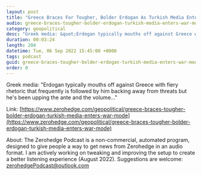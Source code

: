 ```yaml
---
layout: post
title: "Greece Braces For Tougher, Bolder Erdogan As Turkish Media Enters 'War Mode'"
audio: greece-braces-tougher-bolder-erdogan-turkish-media-enters-war-mode-0
category: geopolitical
desc: "Greek media: &quot;Erdogan typically mouths off against Greece with fiery rhetoric that frequently is followed by him backing away from threats but he's been upping the ante and the volume...&quot;"
duration: 00:03:24
length: 204
datetime: Tue, 06 Sep 2022 15:45:00 +0000
tags: podcast
guid: greece-braces-tougher-bolder-erdogan-turkish-media-enters-war-mode-0
order: 0
---
```

Greek media: &quot;Erdogan typically mouths off against Greece with fiery rhetoric that frequently is followed by him backing away from threats but he's been upping the ante and the volume...&quot;

Link: [https://www.zerohedge.com/geopolitical/greece-braces-tougher-bolder-erdogan-turkish-media-enters-war-mode](https://www.zerohedge.com/geopolitical/greece-braces-tougher-bolder-erdogan-turkish-media-enters-war-mode)

About: The Zerohedge Podcast is a non-commercial, automated program, designed to give people a way to get news from Zerohedge in an audio format.  I am actively working on tweaking and improving the setup to create a better listening experience (August 2022).  Suggestions are welcome: [zerohedgePodcast@outlook.com](mailto:zerohedgePodcast@outlook.com)